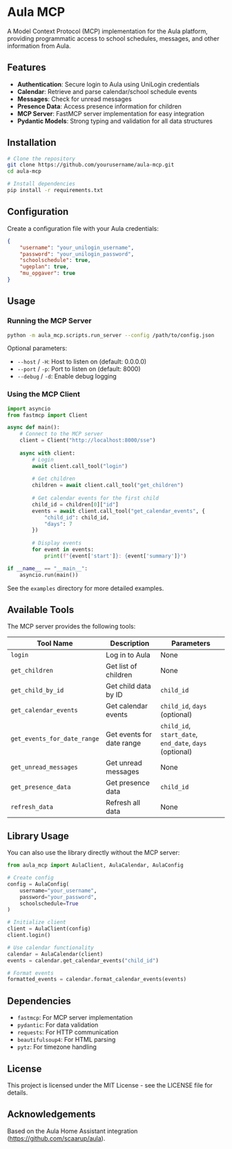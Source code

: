 # Aula MCP

A Model Context Protocol (MCP) implementation for the Aula platform, providing programmatic access to school schedules, messages, and other information from Aula.

## Features

- **Authentication**: Secure login to Aula using UniLogin credentials
- **Calendar**: Retrieve and parse calendar/school schedule events
- **Messages**: Check for unread messages
- **Presence Data**: Access presence information for children
- **MCP Server**: FastMCP server implementation for easy integration
- **Pydantic Models**: Strong typing and validation for all data structures

## Installation

```bash
# Clone the repository
git clone https://github.com/yourusername/aula-mcp.git
cd aula-mcp

# Install dependencies
pip install -r requirements.txt
```

## Configuration

Create a configuration file with your Aula credentials:

```json
{
    "username": "your_unilogin_username",
    "password": "your_unilogin_password",
    "schoolschedule": true,
    "ugeplan": true,
    "mu_opgaver": true
}
```

## Usage

### Running the MCP Server

```bash
python -m aula_mcp.scripts.run_server --config /path/to/config.json
```

Optional parameters:
- `--host` / `-H`: Host to listen on (default: 0.0.0.0)
- `--port` / `-p`: Port to listen on (default: 8000)
- `--debug` / `-d`: Enable debug logging

### Using the MCP Client

```python
import asyncio
from fastmcp import Client

async def main():
    # Connect to the MCP server
    client = Client("http://localhost:8000/sse")
    
    async with client:
        # Login
        await client.call_tool("login")
        
        # Get children
        children = await client.call_tool("get_children")
        
        # Get calendar events for the first child
        child_id = children[0]["id"]
        events = await client.call_tool("get_calendar_events", {
            "child_id": child_id,
            "days": 7
        })
        
        # Display events
        for event in events:
            print(f"{event['start']}: {event['summary']}")

if __name__ == "__main__":
    asyncio.run(main())
```

See the `examples` directory for more detailed examples.

## Available Tools

The MCP server provides the following tools:

| Tool Name | Description | Parameters |
|-----------|-------------|------------|
| `login` | Log in to Aula | None |
| `get_children` | Get list of children | None |
| `get_child_by_id` | Get child data by ID | `child_id` |
| `get_calendar_events` | Get calendar events | `child_id`, `days` (optional) |
| `get_events_for_date_range` | Get events for date range | `child_id`, `start_date`, `end_date`, `days` (optional) |
| `get_unread_messages` | Get unread messages | None |
| `get_presence_data` | Get presence data | `child_id` |
| `refresh_data` | Refresh all data | None |

## Library Usage

You can also use the library directly without the MCP server:

```python
from aula_mcp import AulaClient, AulaCalendar, AulaConfig

# Create config
config = AulaConfig(
    username="your_username",
    password="your_password",
    schoolschedule=True
)

# Initialize client
client = AulaClient(config)
client.login()

# Use calendar functionality
calendar = AulaCalendar(client)
events = calendar.get_calendar_events("child_id")

# Format events
formatted_events = calendar.format_calendar_events(events)
```

## Dependencies

- `fastmcp`: For MCP server implementation
- `pydantic`: For data validation
- `requests`: For HTTP communication
- `beautifulsoup4`: For HTML parsing
- `pytz`: For timezone handling

## License

This project is licensed under the MIT License - see the LICENSE file for details.

## Acknowledgements

Based on the Aula Home Assistant integration (https://github.com/scaarup/aula).
